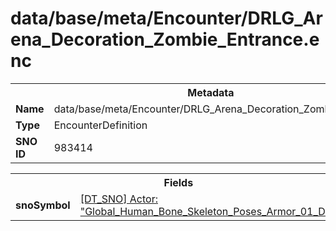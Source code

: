 <h1>data/base/meta/Encounter/DRLG_Arena_Decoration_Zombie_Entrance.enc</h1><table><tr><th colspan="100%">Metadata</th></tr><tr><td><b>Name</b></td><td>data/base/meta/Encounter/DRLG_Arena_Decoration_Zombie_Entrance.enc</td></tr><tr><td><b>Type</b></td><td>EncounterDefinition</td></tr><tr><td><b>SNO ID</b></td><td>983414</td></tr></table>

<table><tr><th colspan="100%">Fields</th></tr><tr><td><b>snoSymbol</b></td><td><a href="..\Actor\Global_Human_Bone_Skeleton_Poses_Armor_01_Dyn.acr.md">[DT_SNO] Actor: "Global_Human_Bone_Skeleton_Poses_Armor_01_Dyn"</a></td></tr></table>


